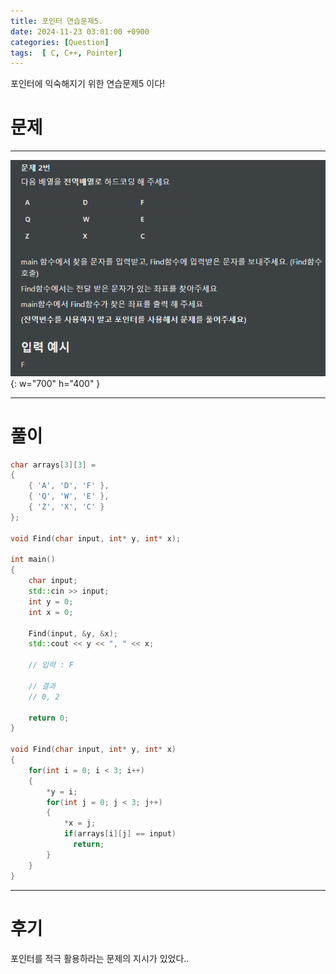 ```yaml
---
title: 포인터 연습문제5.
date: 2024-11-23 03:01:00 +0900
categories: [Question]  
tags:  [ C, C++, Pointer]
---
```


포인터에 익숙해지기 위한 연습문제5 이다!

# 문제   
---------------------------------------

![Desktop View](/assets/img/Pointer5.png){: w="700" h="400" }

---------------------------------------

# 풀이

```c++
char arrays[3][3] =
{
    { 'A', 'D', 'F' },
    { 'Q', 'W', 'E' },
    { 'Z', 'X', 'C' }
};

void Find(char input, int* y, int* x);

int main()
{
    char input;
    std::cin >> input;
    int y = 0;
    int x = 0;

    Find(input, &y, &x);
    std::cout << y << ", " << x;

    // 입력 : F

    // 결과
    // 0, 2

    return 0;
}

void Find(char input, int* y, int* x)
{
    for(int i = 0; i < 3; i++)
    {
        *y = i;
        for(int j = 0; j < 3; j++)
        {
            *x = j;
            if(arrays[i][j] == input)
              return;
        }
    }
}
```
---------------------------------------

# 후기

포인터를 적극 활용하라는 문제의 지시가 있었다..

